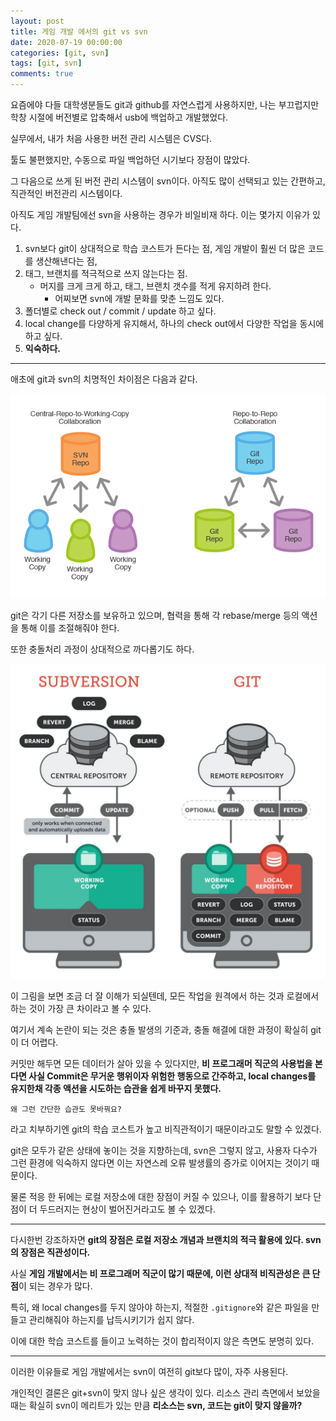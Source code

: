 ```yaml
---
layout: post
title: 게임 개발 에서의 git vs svn
date: 2020-07-19 00:00:00
categories: [git, svn]
tags: [git, svn]
comments: true
---
```


요즘에야 다들 대학생분들도 git과 github를 자연스럽게 사용하지만, 나는 부끄럽지만 학창 시절에 버전별로 압축해서 usb에 백업하고 개발했었다.

실무에서, 내가 처음 사용한 버전 관리 시스템은 CVS다.

툴도 불편했지만, 수동으로 파일 백업하던 시기보다 장점이 많았다.

그 다음으로 쓰게 된 버전 관리 시스템이 svn이다. 아직도 많이 선택되고 있는 간편하고, 직관적인 버전관리 시스템이다.

아직도 게임 개발팀에선 svn을 사용하는 경우가 비일비재 하다. 이는 몇가지 이유가 있다.

1. svn보다 git이 상대적으로 학습 코스트가 든다는 점, 게임 개발이 훨씬 더 많은 코드를 생산해낸다는 점,
2. 태그, 브랜치를 적극적으로 쓰지 않는다는 점.
    - 머지를 크게 크게 하고, 태그, 브랜치 갯수를 적게 유지하려 한다.
        - 어찌보면 svn에 개발 문화를 맞춘 느낌도 있다.
3. 폴더별로 check out / commit / update 하고 싶다.
4. local change를 다양하게 유지해서, 하나의 check out에서 다양한 작업을 동시에 하고 싶다.
5. **익숙하다.**

---

애초에 git과 svn의 치명적인 차이점은 다음과 같다.

![git_vs_svn_1](/images/2020/git_vs_svn_1.png)

git은 각기 다른 저장소를 보유하고 있으며, 협력을 통해 각 rebase/merge 등의 액션을 통해 이를 조절해줘야 한다.

또한 충돌처리 과정이 상대적으로 까다롭기도 하다.

![git_vs_svn_2](/images/2020/git_vs_svn_2.jpg)

이 그림을 보면 조금 더 잘 이해가 되실텐데, 모든 작업을 원격에서 하는 것과 로컬에서 하는 것이 가장 큰 차이라고 볼 수 있다.

여기서 계속 논란이 되는 것은 충돌 발생의 기준과, 충돌 해결에 대한 과정이 확실히 git이 더 어렵다.

커밋만 해두면 모든 데이터가 살아 있을 수 있다지만, **비 프로그래머 직군의 사용법을 본다면 사실 Commit은 무거운 행위이자 위험한 행동으로 간주하고, local changes를 유지한채 각종 액션을 시도하는 습관을 쉽게 바꾸지 못했다.**

    왜 그런 간단한 습관도 못바꿔요?

라고 치부하기엔 git의 학습 코스트가 높고 비직관적이기 때문이라고도 말할 수 있겠다.

git은 모두가 같은 상태에 놓이는 것을 지향하는데, svn은 그렇지 않고, 사용자 다수가 그런 환경에 익숙하지 않다면 이는 자연스레 오류 발생률의 증가로 이어지는 것이기 때문이다.

물론 적응 한 뒤에는 로컬 저장소에 대한 장점이 커질 수 있으나, 이를 활용하기 보다 단점이 더 두드러지는 현상이 벌어진거라고도 볼 수 있겠다.

---

다시한번 강조하자면 **git의 장점은 로컬 저장소 개념과 브랜치의 적극 활용에 있다. svn의 장점은 직관성이다.**

사실 **게임 개발에서는 비 프로그래머 직군이 많기 때문에, 이런 상대적 비직관성은 큰 단점**이 되는 경우가 많다.

특히, 왜 local changes를 두지 않아야 하는지, 적절한 `.gitignore`와 같은 파일을 만들고 관리해줘야 하는지를 납득시키기가 쉽지 않다.

이에 대한 학습 코스트를 들이고 노력하는 것이 합리적이지 않은 측면도 분명히 있다.

---

이러한 이유들로 게임 개발에서는 svn이 여전히 git보다 많이, 자주 사용된다.

개인적인 결론은 git+svn이 맞지 않나 싶은 생각이 있다. 리소스 관리 측면에서 보았을때는 확실히 svn이 메리트가 있는 만큼 **리소스는 svn, 코드는 git이 맞지 않을까?**